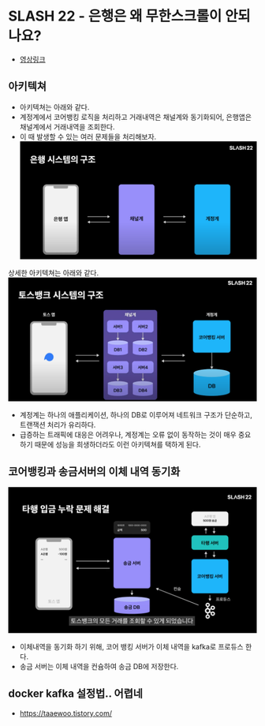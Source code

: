 # SLASH 22 - 은행은 왜 무한스크롤이 안되나요?

- [영상링크](https://www.youtube.com/watch?v=v9rcKpUZw4o)

## 아키텍쳐

- 아키텍쳐는 아래와 같다.
- 계정계에서 코어뱅킹 로직을 처리하고 거래내역은 채널계와 동기화되어, 은행앱은 채널계에서 거래내역을 조회한다.
- 이 때 발생할 수 있는 여러 문제들을 처리해보자.
  ![아키텍쳐](docs/아키텍쳐.png)

상세한 아키텍쳐는 아래와 같다.
![아키텍쳐_상세](docs/아키텍쳐_상세.png)

- 계정계는 하나의 애플리케이션, 하나의 DB로 이루어져 네트워크 구조가 단순하고, 트랜잭션 처리가 유리하다.
- 급증하는 트래픽에 대응은 어려우나, 계정계는 오류 없이 동작하는 것이 매우 중요하기 때문에 성능을 희생하더라도 이런 아키텍쳐를 택하게 된다.

## 코어뱅킹과 송금서버의 이체 내역 동기화

![아키텍쳐_상세](docs/이체내역_동기화.png)

- 이체내역을 동기화 하기 위해, 코어 뱅킹 서버가 이체 내역을 kafka로 프로듀스 한다.
- 송금 서버는 이체 내역을 컨슘하여 송금 DB에 저장한다.

## docker kafka 설정법.. 어렵네

- https://taaewoo.tistory.com/